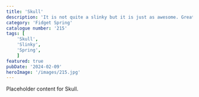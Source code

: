 ```yaml
---
title: 'Skull'
description: 'It is not quite a slinky but it is just as awesome. Great for anyone who loves to fidget or also would make a great sensory toy. Adults and kids will love this skull fidget spring'
category: 'Fidget Spring'
catalogue number: '215'
tags: [
    'Skull', 
    'Slinky', 
    'Spring',
    ]
featured: true
pubDate: '2024-02-09'
heroImage: '/images/215.jpg'
---
```


Placeholder content for Skull.